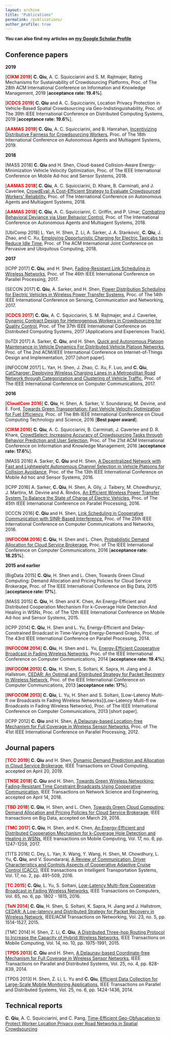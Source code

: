 ```yaml
---
layout: archive
title: "Publications"
permalink: /publications/
author_profile: true
---
```


**You can also find my articles on [my Google Scholar Profile](https://scholar.google.com/citations?user=Lj9jGZ8AAAAJ&hl=zh-CN)**



Conference papers
---

**2019**

[**<font color="red">CIKM 2019</font>**] **C. Qiu**, A. C. Squicciarini and S. M. Rajtmajer, Rating Mechanisms for Sustainability of Crowdsourcing Platforms, Proc. of The 28th ACM International Conference on Information and Knowledge Management, 2019 [**acceptance rate: 19.4%**].

[**<font color="red">ICDCS 2019</font>**] **C. Qiu** and A. C. Squicciarini, Location Privacy Protection in Vehicle-Based Spatial Crowdsourcing via Geo-Indistinguishability, Proc. of The 39th IEEE International Conference on Distributed Computing Systems, 2019 [**acceptance rate: 19.6%**].

[**<font color="red">AAMAS 2019</font>**] **C. Qiu**, A. C. Squicciarini, and B. Hanrahan, [Incentivizing Distributive Fairness for Crowdsourcing Workers](https://dl.acm.org/citation.cfm?id=3331720), Proc. of The 18th International Conference on Autonomous Agents and Multiagent Systems, 2019.

**2018**

[MASS 2018] **C. Qiu** and H. Shen, Cloud-based Collision-Aware Energy-Minimization Vehicle Velocity Optimization, Proc. of The IEEE International Conference on Mobile Ad-hoc and Sensor Systems, 2018.

[**<font color="red">AAMAS 2018</font>**] **C. Qiu**, A. C. Squicciarini, D. Khare, B. Carminati, and J. Caverlee, [CrowdEval: A Cost-Efficient Strategy to Evaluate Crowdsourced Workers' Reliability](https://dl.acm.org/citation.cfm?id=3237383.3237922), Proc. of The International Conference on Autonomous Agents and Multiagent Systems, 2018.

[**<font color="red">AAMAS 2018</font>**] **C. Qiu**, A. C. Squicciarini, C. Griffin, and P. Umar, [Combating Behavioral Deviance via User Behavior Control](https://dl.acm.org/citation.cfm?id=3237383.3237419), Proc. of The International Conference on Autonomous Agents and Multiagent Systems, 2018.

[UbiComp 2018] L. Yan, H. Shen, Z. Li, A. Sarker, J. A. Stankovic, **C. Qiu**, J. Zhao, and C. Xu, [Employing Opportunistic Charging for Electric Taxicabs to Reduce Idle Time](https://dl.acm.org/citation.cfm?id=3191779), Proc. of The ACM International Joint Conference on Pervasive and Ubiquitous Computing, 2018.

**2017**

[ICPP 2017] **C. Qiu**, and H. Shen, [Fading-Resistant Link Scheduling in Wireless Networks](https://ieeexplore.ieee.org/document/8025305), Proc. of The 46th IEEE International Conference on Parallel Processing, 2017.

[SECON 2017] **C. Qiu**, A. Sarker, and H. Shen, [Power Distribution Scheduling for Electric Vehicles in Wireless Power Transfer Systems](https://ieeexplore.ieee.org/document/7964923), Proc. of The 14th IEEE International Conference on Sensing, Communication and Networking, 2017.

[**<font color="red">ICDCS 2017</font>**] **C. Qiu**, A. C. Squicciarini, S. M. Rajtmajer, and J. Caverlee, [Dynamic Contract Design for Heterogenous Workers in Crowdsourcing for Quality Control](https://ieeexplore.ieee.org/document/7980057), Proc. of The 37th IEEE International Conference on Distributed Computing Systems, 2017 [Applications and Experiences Track].

[IoTDI 2017] A. Sarker, **C. Qiu**, and H. Shen, [Quick and Autonomous Platoon Maintenance in Vehicle Dynamics For Distributed Vehicle Platoon Networks](https://ieeexplore.ieee.org/document/7946877), Proc. of The 2nd ACM/IEEE International Conference on Internet-of-Things Design and Implementation, 2017 [short paper].

[INFOCOM 2017] L. Yan, H. Shen, J. Zhao, C. Xu, F. Luo, and **C. Qiu**, [CatCharger: Deploying Wireless Charging Lanes in a Metropolitan Road Network through Categorization and Clustering of Vehicle Traffic](https://ieeexplore.ieee.org/document/8057019), Proc. of The IEEE International Conference on Computer Communications, 2017.

**2016**

[**<font color="red">CloudCom 2016</font>**] **C. Qiu**, H. Shen, A. Sarker, V. Soundararaj, M. Devine, and E. Ford, [Towards Green Transportation: Fast Vehicle Velocity Optimization for Fuel Efficiency](https://ieeexplore.ieee.org/document/7830665), Proc. of The 8th IEEE International Conference on Cloud Computing Technology and Science, 2016 [**Best paper award**].

[**<font color="red">CIKM 2016</font>**] **C. Qiu**, A. C. Squicciarini, B. Carminati, J. Caverlee and D. R. Khare, [CrowdSelect: Increasing Accuracy of Crowdsourcing Tasks through Behavior Prediction and User Selection](https://dl.acm.org/citation.cfm?id=2983830), Proc. of The 21st ACM International Conference on Information and Knowledge Management, 2016 [**acceptance rate: 17.6%**].

[MASS 2016] A. Sarker, **C. Qiu** and H. Shen, [A Decentralized Network with Fast and Lightweight Autonomous Channel Selection in Vehicle Platoons for Collision Avoidance](https://ieeexplore.ieee.org/document/7815036), Proc. of the The 13th IEEE International Conference on Mobile Ad hoc and Sensor Systems, 2016.

[ICPP 2016] A. Sarker, **C. Qiu**, H. Shen, A. Gily, J. Taibery, M. Chowdhuryz, J. Martinx, M. Devine and A. Rindos, [An Efficient Wireless Power Transfer System To Balance the State of Charge of Electric Vehicles](https://ieeexplore.ieee.org/document/7573833), Proc. of The 45th IEEE International Conference on Parallel Processing, 2016.

[ICCCN 2016] **C. Qiu** and H. Shen, [Link Scheduling in Cooperative Communication with SINR-Based Interference](https://ieeexplore.ieee.org/document/7568540), Proc. of The 25th IEEE International Conference on Computer Communications and Networks, 2016.

[**<font color="red">INFOCOM 2016</font>**] **C. Qiu**, H. Shen and L. Chen, [Probabilistic Demand Allocation for Cloud Service Brokerage](https://ieeexplore.ieee.org/abstract/document/7524611), Proc. of The IEEE International Conference on Computer Communications, 2016 [**acceptance rate: 18.25%**].

**2015 and earlier**

[BigData 2015] **C. Qiu**, H. Shen and L. Chen, Towards Green Cloud Computing: Demand Allocation and Pricing Policies for Cloud Service Brokerage, Proc. of The IEEE International Conference on Big Data, 2015 [**acceptance rate: 17%**].

[MASS 2015] **C. Qiu**, H. Shen and K. Chen, An Energy-Efficient and Distributed Cooperation Mechanism For k-Coverage Hole Detection And Healing in WSNs, Proc. of The 12th IEEE International Conference on Mobile Ad-hoc and Sensor Systems, 2015.

[ICPP 2014] **C. Qiu**, H. Shen and L. Yu, Energy-Efficient and Delay-Constrained Broadcast in Time-Varying Energy-Demand Graphs, Proc. of The 43rd IEEE International Conference on Parallel Processing, 2014.

[**<font color="red">INFOCOM 2014</font>**] **C. Qiu**, H. Shen and L. Yu, [Energy-Efficient Cooperative Broadcast in Fading Wireless Networks](https://ieeexplore.ieee.org/abstract/document/7349574), Proc. of the IEEE International Conference on Computer Communications, 2014 [**acceptance rate: 19.4%**].

[**<font color="red">INFOCOM 2013</font>**] **C. Qiu**, H. Shen, S. Soltani, K. Sapra, H. Jiang and J. Hallstrom, [CEDAR: An Optimal and Distributed Strategy for Packet Recovery In Wireless Network](https://ieeexplore.ieee.org/document/6567096), Proc. of the IEEE International Conference on Computer Communications, 2013 [**acceptance rate: 17%**].

[**<font color="red">INFOCOM 2013</font>**] **C. Qiu**, L. Yu, H. Shen and S. Soltani, [Low-Latency Multi-fl ow Broadcasts in Fading Wireless Networks](Low-Latency Multi-fl ow Broadcasts in Fading Wireless Networks), Proc. of The IEEE International Conference on Computer Communications, 2013 [short paper].

[ICPP 2012] **C. Qiu** and H. Shen, [A Delaunay-based Location-free Mechanism for Full Coverage in Wireless Sensor Networks](https://ieeexplore.ieee.org/document/6337611), Proc. of The 41st IEEE International Conference on Parallel Processing, 2012.


Journal papers
---

[**<font color="red">TCC 2019</font>**] **C. Qiu** and H. Shen, [Dynamic Demand Prediction and Allocation in Cloud Service Brokerage](https://ieeexplore.ieee.org/document/8700234), IEEE Transactions on Cloud Computing, accepted on April 20, 2019.

[**<font color="red">TNSE 2018</font>**] **C. Qiu** and H. Shen, [Towards Green Wireless Networking: Fading-Resistant Time Constraint Broadcasts Using Cooperative Communication](https://ieeexplore.ieee.org/document/8345684), IEEE Transactions on Network Science and Engineering, accepted on April 14, 2018.

[**<font color="red">TBD 2018</font>**] **C. Qiu**, H. Shen, and L. Chen, [Towards Green Cloud Computing: Demand Allocation and Pricing Policies for Cloud Service Brokerage](https://ieeexplore.ieee.org/document/8331901), IEEE transactions on Big Data, accepted on March
29, 2018.

[**<font color="red">TMC 2017</font>**] **C. Qiu**, H. Shen, and K. Chen, [An Energy-Efficient and Distributed Cooperation Mechanism for k-Coverage Hole Detection and Healing in WSNs](https://ieeexplore.ieee.org/document/7366919), IEEE transactions on Mobile Computing, Vol. 17, no. 6, pp. 1247-1259, 2017.

[TITS 2016] C. Dey, L. Yan, X. Wang, Y. Wang, H. Shen, M. Chowdhury, L. Yu, **C. Qiu**, and V. Soundararaj, [A Review of Communication, Driver Characteristics and Controls Aspects of Cooperative Adaptive Cruise Control (CACC)](https://ieeexplore.ieee.org/document/7314936), IEEE transactions on Intelligent Transportation Systems, Vol. 17, no. 2, pp. 491–509, 2016.

[**<font color="red">TC 2015</font>**] **C. Qiu**, L. Yu, S. Soltani, [Low-Latency Multi-flow Cooperative Broadcast in Fading Wireless Networks](https://ieeexplore.ieee.org/document/7155513), IEEE Transactions on Computers, Vol. 65, no. 6, pp. 1802 - 1815, 2016.

[**<font color="red">ToN 2014</font>**] **C. Qiu**, H. Shen, S. Soltani, K. Sapra, H. Jiang and J. Hallstrom, [CEDAR: A Low-latency and Distributed Strategy for Packet Recovery in Wireless Network](https://ieeexplore.ieee.org/document/6862930), IEEE/ACM Transactions on Networking, Vol. 23, no. 5, pp. 1514-1527, 2015.

[TMC 2014] H. Shen, Z. Li, **C. Qiu**, [A Distributed Three-hop Routing Protocol to Increase the Capacity of Hybrid Wireless Networks](https://ieeexplore.ieee.org/document/7004828), IEEE Transactions on Mobile Computing, Vol. 14, no. 10, pp. 1975-1991, 2015.

[**<font color="red">TPDS 2013</font>**] **C. Qiu** and H. Shen, [A Delaunay-based Coordinate-free Mechanism for Full Coverage in Wireless Sensor Networks](https://ieeexplore.ieee.org/document/6515119), IEEE Transactions on Parallel and Distributed Systems, Vol. 25, no. 4, pp. 828-839, 2014.


[TPDS 2013] H. Shen, Z. Li, L. Yu and **C. Qiu**, [Efficient Data Collection for Large-Scale Mobile Monitoring Applications](https://ieeexplore.ieee.org/document/6506073), IEEE Transactions on Parallel and Distributed Systems, Vol. 25, no. 6, pp. 1424-1436, 2014.

Technical reports
---
**C. Qiu**, A. C. Squicciarini, and C. Pang, [Time-Efficient Geo-Obfuscation to Protect Worker Location Privacy over Road Networks in Spatial Crowdsourcing](https://github.com/chenxiq1986/chenxiq1986.github.io/blob/master/files/locationprivacy_techreport.pdf)
